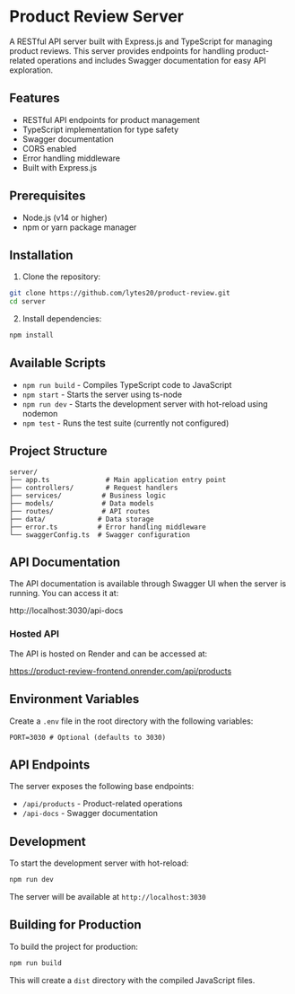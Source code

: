 # Product Review Server

A RESTful API server built with Express.js and TypeScript for managing product reviews. This server provides endpoints for handling product-related operations and includes Swagger documentation for easy API exploration.

## Features

- RESTful API endpoints for product management
- TypeScript implementation for type safety
- Swagger documentation
- CORS enabled
- Error handling middleware
- Built with Express.js

## Prerequisites

- Node.js (v14 or higher)
- npm or yarn package manager

## Installation

1. Clone the repository:

```bash
git clone https://github.com/lytes20/product-review.git
cd server
```

2. Install dependencies:

```bash
npm install
```

## Available Scripts

- `npm run build` - Compiles TypeScript code to JavaScript
- `npm start` - Starts the server using ts-node
- `npm run dev` - Starts the development server with hot-reload using nodemon
- `npm test` - Runs the test suite (currently not configured)

## Project Structure

```
server/
├── app.ts              # Main application entry point
├── controllers/        # Request handlers
├── services/          # Business logic
├── models/            # Data models
├── routes/            # API routes
├── data/             # Data storage
├── error.ts          # Error handling middleware
└── swaggerConfig.ts  # Swagger configuration
```

## API Documentation

The API documentation is available through Swagger UI when the server is running. You can access it at:

http://localhost:3030/api-docs

### Hosted API

The API is hosted on Render and can be accessed at:

https://product-review-frontend.onrender.com/api/products

## Environment Variables

Create a `.env` file in the root directory with the following variables:

```env
PORT=3030 # Optional (defaults to 3030)
```

## API Endpoints

The server exposes the following base endpoints:

- `/api/products` - Product-related operations
- `/api-docs` - Swagger documentation

## Development

To start the development server with hot-reload:

```bash
npm run dev
```

The server will be available at `http://localhost:3030`

## Building for Production

To build the project for production:

```bash
npm run build
```

This will create a `dist` directory with the compiled JavaScript files.
